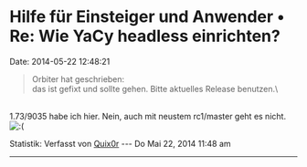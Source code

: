 Hilfe für Einsteiger und Anwender • Re: Wie YaCy headless einrichten?
=====================================================================

Date: 2014-05-22 12:48:21

> <div>
>
> Orbiter hat geschrieben:\
> das ist gefixt und sollte gehen. Bitte aktuelles Release benutzen.\
>
> </div>

\
1.73/9035 habe ich hier. Nein, auch mit neustem rc1/master geht es
nicht.
![:(](http://forum.yacy-websuche.de/images/smilies/icon_e_sad.gif "Sad")

Statistik: Verfasst von
[Quix0r](http://forum.yacy-websuche.de/memberlist.php?mode=viewprofile&u=115)
--- Do Mai 22, 2014 11:48 am

------------------------------------------------------------------------
